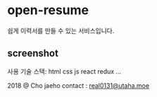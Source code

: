 # open-resume

쉽게 이력서를 만들 수 있는 서비스입니다.

screenshot
----------

사용 기술 스택:
html
css
js
react
redux
...

2018 @ Cho jaeho
contact : real0131@utaha.moe
